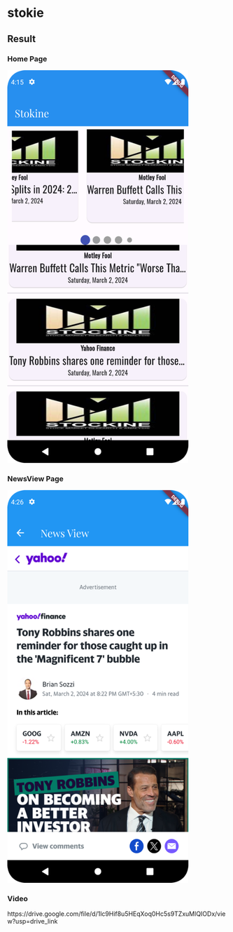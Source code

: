 # stokie
## Result


<h3>Home Page</h3>
<img src = "https://github.com/YashrajMalviya/personal-files-github/blob/main/Screenshot_20240303_161606.png" width =  "414" height = "896">

<h3>NewsView Page</h3>
<img src = "https://github.com/YashrajMalviya/personal-files-github/blob/main/Screenshot_20240303_162627.png" width =  "414" height = "896">

<h3>Video</h3>
https://drive.google.com/file/d/1lc9Hif8u5HEqXoq0Hc5s9TZxuMlQIODx/view?usp=drive_link

